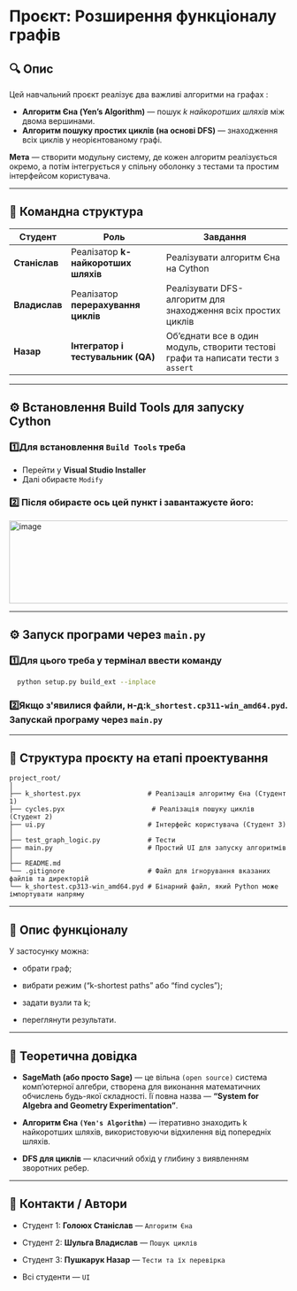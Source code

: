 # Проєкт: Розширення функціоналу графів 

## 🔍 Опис
Цей навчальний проєкт реалізує два важливі алгоритми на графах :

- **Алгоритм Єна (Yen’s Algorithm)** — пошук *k найкоротших шляхів* між двома вершинами.
- **Алгоритм пошуку простих циклів (на основі DFS)** — знаходження всіх циклів у неорієнтованому графі.

**Мета** — створити модульну систему, де кожен алгоритм реалізується окремо, а потім інтегрується у спільну оболонку з тестами та простим інтерфейсом користувача.

---

## 👥 Командна структура

| Студент | Роль | Завдання                                                                         |
|----------|------|----------------------------------------------------------------------------------|
| **Станіслав** | Реалізатор **k-найкоротших шляхів** | Реалізувати алгоритм Єна на Cython                                               |
| **Владислав** | Реалізатор **перерахування циклів** | Реалізувати DFS-алгоритм для знаходження всіх простих циклів                     |
| **Назар** | **Інтегратор і тестувальник (QA)** | Об’єднати все в один модуль, створити тестові графи та написати тести з `assert` |

---

## ⚙️ Встановлення Build Tools для запуску Cython

### 1️⃣Для встановлення `Build Tools` треба 
- Перейти у **Visual Studio Installer** 
- Далі обираєте `Modify`

### 2️⃣ Після обираєте ось цей пункт і завантажуєте його:
<img width="524" height="150" alt="image" src="https://github.com/user-attachments/assets/67fd7224-2cbc-4d49-870a-a00241b4bd4e" />

---

## ⚙️ Запуск програми через `main.py`

### 1️⃣Для цього треба у термінал ввести команду
```bash
  python setup.py build_ext --inplace
```

### 2️⃣Якщо з'явилися файли, н-д:`k_shortest.cp311-win_amd64.pyd`. Запускай програму через `main.py`

---

## 🧱 Структура проєкту на етапі проектування
```
project_root/
│
├── k_shortest.pyx                 # Реалізація алгоритму Єна (Студент 1)
├── cycles.pyx                      # Реалізація пошуку циклів (Студент 2)
├── ui.py                          # Інтерфейс користувача (Студент 3)
│
├── test_graph_logic.py            # Тести
├── main.py                        # Простий UI для запуску алгоритмів
│
├── README.md                     
└── .gitignore                     # Файл для ігнорування вказаних файлів та директорій
└── k_shortest.cp313-win_amd64.pyd # Бінарний файл, який Python може імпортувати напряму
```

---

## 🧩 Опис функціоналу

У застосунку можна:

- обрати граф;

- вибрати режим (“k-shortest paths” або “find cycles”);

- задати вузли та k;

- переглянути результати.

---

## 🧠 Теоретична довідка
- **SageMath (або просто Sage)** — це вільна `(open source)` система комп’ютерної алгебри, створена для виконання математичних обчислень будь-якої складності.
Її повна назва — **“System for Algebra and Geometry Experimentation”**.

- **Алгоритм Єна `(Yen's Algorithm)`** — ітеративно знаходить k найкоротших шляхів, використовуючи відхилення від попередніх шляхів.

- **DFS для циклів** — класичний обхід у глибину з виявленням зворотних ребер.

---

## 💬 Контакти / Автори

- Студент 1: **Голоюх Станіслав** — `Алгоритм Єна`

- Студент 2: **Шульга Владислав** — `Пошук циклів`

- Студент 3: **Пушкарук Назар** — `Тести та їх перевірка`

- Всі студенти — `UI` 
